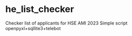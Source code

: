 # he_list_checker
Checker list of applicants for HSE AMI 2023
Simple script openpyxl+sqllite3+telebot
